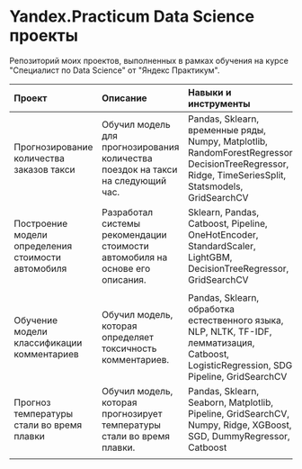 # Yandex.Practicum Data Science проекты
Репозиторий моих проектов, выполненных в рамках обучения на курсе "Специалист по Data Science" от "Яндекс Практикум".

| Проект                                               | Описание                                                                        | 	Навыки и инструменты                                                                                                                                           |
| :--------------------------------------------------- | :------------------------------------------------------------------------------ |:----------------------------------------------------------------------------------------------------------------------------------------------------------------|
| Прогнозирование количества заказов такси             | Обучил модель для прогнозирования количества поездок на такси на следующий час. | Pandas, Sklearn, временные ряды, Numpy, Matplotlib, RandomForestRegressor, DecisionTreeRegressor, Ridge, TimeSeriesSplit, Statsmodels, GridSearchCV | 
| Построение модели определения стоимости автомобиля   | Разработал системы рекомендации стоимости автомобиля на основе его описания.    | Sklearn, Pandas, Catboost, Pipeline, OneHotEncoder, StandardScaler, LightGBM, DecisionTreeRegressor, GridSearchCV                    
                          | 
| Обучение модели классификации комментариев           | Обучил модель, которая определяет токсичность комментариев.                     | Pandas, Sklearn, обработка естественного языка, NLP, NLTK, TF-IDF, лемматизация, Catboost, LogisticRegression, SDG, Pipeline, GridSearchCV              | 
| Прогноз температуры стали во время плавки            | Обучил модель, которая прогнозирует температуры стали во время плавки.          | Pandas, Sklearn, Seaborn, Matplotlib, Pipeline, GridSearchCV, Numpy, Ridge, XGBoost, SGD, DummyRegressor, Catboost                    
                          | 
